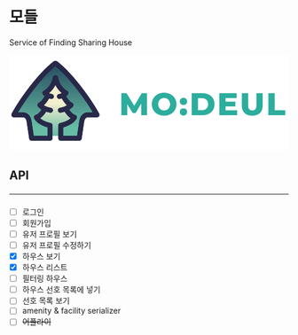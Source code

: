 # 모들

Service of Finding Sharing House

![Alt text](backend/logo/logo1.png)

## API <hr/>

- [ ] 로그인
- [ ] 회원가입
- [ ] 유저 프로필 보기
- [ ] 유저 프로필 수정하기
- [x] 하우스 보기
- [x] 하우스 리스트
- [ ] 필터링 하우스
- [ ] 하우스 선호 목록에 넣기
- [ ] 선호 목록 보기
- [ ] amenity & facility serializer
- [ ] ~~어플라이~~
